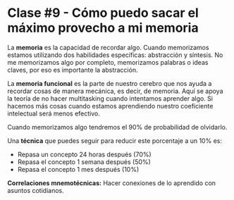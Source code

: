 # Clase #9 - Cómo puedo sacar el máximo provecho a mi memoria

La **memoria** es la capacidad de recordar algo. Cuando memorizamos estamos utilizando dos habilidades específicas: abstracción y síntesis. No me memorizamos algo por completo, memorizamos palabras o ideas claves, por eso es importante la abstracción.

La **memoria funcional** es la parte de nuestro cerebro que nos ayuda a recordar cosas de manera mecánica, es decir, de memoria. Aquí se apoya la teoría de no hacer multitasking cuando intentamos aprender algo. Si hacemos más cosas cuando estamos aprendiendo nuestro coeficiente intelectual será menos efectivo.

Cuando memorizamos algo tendremos el 90% de probabilidad de olvidarlo.

Una **técnica** que puedes seguir para reducir este porcentaje a un 10% es:

* Repasa un concepto 24 horas después (70%)
* Repasa el concepto 1 semana después (50%)
* Repasa el concepto 1 mes después (10%)

**Correlaciones mnemotécnicas:** Hacer conexiones de lo aprendido con asuntos cotidianos.
